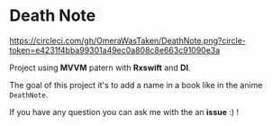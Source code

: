 # Death Note

https://circleci.com/gh/OmeraWasTaken/DeathNote.png?circle-token=e4231f4bba99301a49ec0a808c8e663c91090e3a

Project using __MVVM__ patern with __Rxswift__ and __DI__.

The goal of this project it's to add a name in a book like in the anime `DeathNote`.

If you have any question you can ask me with the an __issue__ :) !
